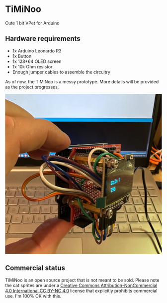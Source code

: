 # TiMiNoo
Cute 1 bit VPet for Arduino

## Hardware requirements
- 1x Arduino Leonardo R3
- 1x Button
- 1x 128*64 OLED screen
- 1x 10k Ohm resistor
- Enough jumper cables to assemble the circuitry

As of now, the TiMiNoo is a messy prototype. More details will be provided as the project progresses.

![Prototype board](./assets/proto2.jpg "TiMiNoo")

## Commercial status
TiMiNoo is an open source project that is not meant to be sold. Please note the cat sprites are under a [Creative Commons Attribution-NonCommercial 4.0 International CC BY-NC 4.0](https://creativecommons.org/licenses/by-nc/4.0/) license that explicitly prohibits commercial use. I'm 100% OK with this.
